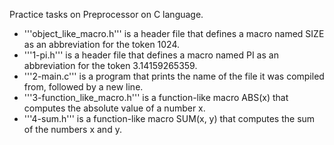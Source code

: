 Practice tasks on Preprocessor on C language.

* '''object_like_macro.h''' is a header file that defines a macro named SIZE as an abbreviation for the token 1024.
* '''1-pi.h''' is a header file that defines a macro named PI as an abbreviation for the token 3.14159265359.
* '''2-main.c'''  is a program that prints the name of the file it was compiled from, followed by a new line.
* '''3-function_like_macro.h'''  is a function-like macro ABS(x) that computes the absolute value of a number x.
* '''4-sum.h''' is a function-like macro SUM(x, y) that computes the sum of the numbers x and y.
